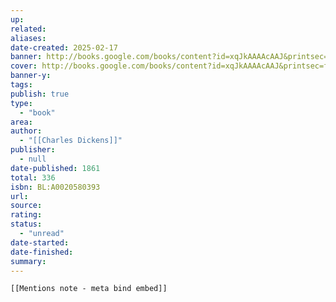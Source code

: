 ```yaml
---
up:
related:
aliases:
date-created: 2025-02-17
banner: http://books.google.com/books/content?id=xqJkAAAAcAAJ&printsec=frontcover&img=1&zoom=1&edge=curl&source=gbs_api
cover: http://books.google.com/books/content?id=xqJkAAAAcAAJ&printsec=frontcover&img=1&zoom=1&edge=curl&source=gbs_api
banner-y:
tags:
publish: true
type:
  - "book"
area:
author:
  - "[[Charles Dickens]]"
publisher:
  - null
date-published: 1861
total: 336
isbn: BL:A0020580393
url:
source:
rating:
status:
  - "unread"
date-started:
date-finished:
summary:
---
```


```meta-bind-embed
[[Mentions note - meta bind embed]]
```